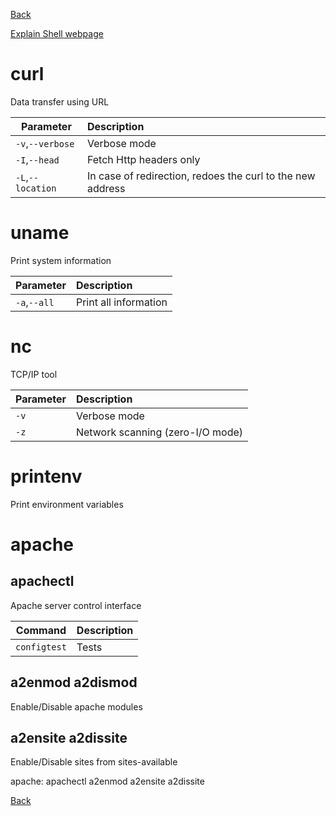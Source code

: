 [Back](README.md)

[Explain Shell webpage](http://explainshell.com/)

# curl
Data transfer using URL

Parameter | Description 
---|:---
`-v`,`--verbose` | Verbose mode
`-I`,`--head` | Fetch Http headers only 
`-L`,`--location` | In case of redirection, redoes the curl to the new address

# uname
Print system information

Parameter | Description 
---|:---
`-a`,`--all` | Print all information

# nc
TCP/IP tool

Parameter | Description
---|:---
`-v` | Verbose mode
`-z` | Network scanning (zero-I/O mode)

# printenv
Print environment variables

# apache

## apachectl
Apache server control interface

Command | Description
---|:---
`configtest` | Tests

## a2enmod a2dismod
Enable/Disable apache modules

## a2ensite a2dissite 
Enable/Disable sites from sites-available

apache: apachectl a2enmod a2ensite a2dissite

[Back](README.md)